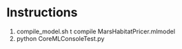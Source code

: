 # Instructions
1. compile_model.sh t compile MarsHabitatPricer.mlmodel
2. python CoreMLConsoleTest.py
